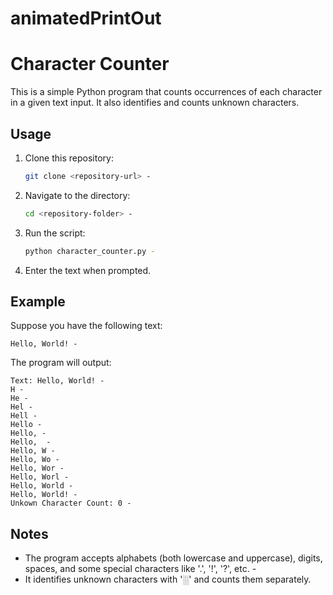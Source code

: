 # animatedPrintOut


 # Character Counter 
  This is a simple Python program that counts occurrences of each character in a given text input. It also identifies and counts unknown characters. 
  ## Usage 
  1. Clone this repository: 
     ```bash -
     git clone <repository-url> -
     ``` 
  2. Navigate to the directory: 
     ```bash -
     cd <repository-folder> -
     ``` 
  3. Run the script: 
     ```bash -
     python character_counter.py -
     ``` 
  4. Enter the text when prompted. 
  ## Example 
  Suppose you have the following text: 
  ``` -
  Hello, World! -
  ``` 
  The program will output: 
  ``` -
  Text: Hello, World! -
  H -
  He -
  Hel -
  Hell -
  Hello -
  Hello, -
  Hello,  -
  Hello, W -
  Hello, Wo -
  Hello, Wor -
  Hello, Worl -
  Hello, World -
  Hello, World! -
  Unkown Character Count: 0 -
  ``` 
  ## Notes 
  - The program accepts alphabets (both lowercase and uppercase), digits, spaces, and some special characters like '.', '!', '?', etc. -
  - It identifies unknown characters with '░' and counts them separately.
